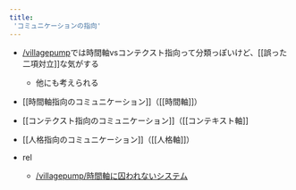 ```yaml
---
title:
 'コミュニケーションの指向'
---
```


- [/villagepump](https://scrapbox.io/villagepump)では時間軸vsコンテクスト指向って分類っぽいけど、[[誤った二項対立]]な気がする
    - 他にも考えられる

- [[時間軸指向のコミュニケーション]]（[[時間軸]]）
- [[コンテクスト指向のコミュニケーション]]（[[コンテキスト軸]]
- [[人格指向のコミュニケーション]]（[[人格軸]]）

- rel
    - [/villagepump/時間軸に囚われないシステム](https://scrapbox.io/villagepump/時間軸に囚われないシステム)
